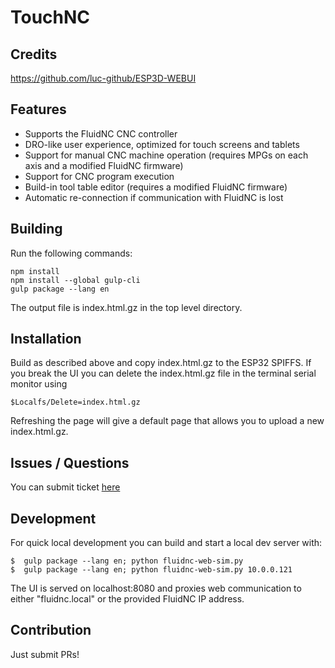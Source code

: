 # TouchNC

## Credits
  https://github.com/luc-github/ESP3D-WEBUI

## Features
- Supports the FluidNC CNC controller
- DRO-like user experience, optimized for touch screens and tablets
- Support for manual CNC machine operation (requires MPGs on each axis and a modified FluidNC firmware)
- Support for CNC program execution
- Build-in tool table editor (requires a modified FluidNC firmware)
- Automatic re-connection if communication with FluidNC is lost

## Building
Run the following commands:
```
npm install
npm install --global gulp-cli
gulp package --lang en
```
The output file is index.html.gz in the top level directory.

## Installation
Build as described above and copy index.html.gz to the ESP32 SPIFFS.
If you break the UI you can delete the index.html.gz file in the terminal 
serial monitor using
```
$Localfs/Delete=index.html.gz
```
Refreshing the page will give a default page that allows you to upload a new index.html.gz.

## Issues / Questions
You can submit ticket [here](https://github.com/luc-github/ESP3D-WEBUI/issues)   

## Development
For quick local development you can build and start a local dev server with:
```
$  gulp package --lang en; python fluidnc-web-sim.py
$  gulp package --lang en; python fluidnc-web-sim.py 10.0.0.121
```
The UI is served on localhost:8080 and proxies web communication to either "fluidnc.local" or the provided FluidNC IP address.

## Contribution
Just submit PRs!
